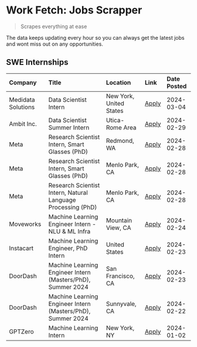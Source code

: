 # Work Fetch: Jobs Scrapper
> Scrapes everything at ease

The data keeps updating every hour so you can always get the latest jobs and wont miss out on any opportunities.

## SWE Internships
<!--START_SECTION:workfetch-->
| Company            | Title                                                        | Location                | Link                                                                                                                                                                                                                                                                       | Date Posted   |
|:-------------------|:-------------------------------------------------------------|:------------------------|:---------------------------------------------------------------------------------------------------------------------------------------------------------------------------------------------------------------------------------------------------------------------------|:--------------|
| Medidata Solutions | Data Scientist Intern                                        | New York, United States | [Apply](https://www.linkedin.com/jobs/view/data-scientist-intern-at-medidata-solutions-3810253704?position=14&pageNum=0&refId=x1X%2B1M%2BX7ZKyPql96uh27Q%3D%3D&trackingId=30qSZLIW8jGE4ImzluCOAw%3D%3D&trk=public_jobs_jserp-result_search-card)                           | 2024-03-04    |
| Ambit Inc.         | Data Scientist Summer Intern                                 | Utica-Rome Area         | [Apply](https://www.linkedin.com/jobs/view/data-scientist-summer-intern-at-ambit-inc-3843121918?position=3&pageNum=0&refId=x1X%2B1M%2BX7ZKyPql96uh27Q%3D%3D&trackingId=Jz6DBQi4E4MOGuOM%2FfWw6g%3D%3D&trk=public_jobs_jserp-result_search-card)                            | 2024-02-29    |
| Meta               | Research Scientist Intern, Smart Glasses (PhD)               | Redmond, WA             | [Apply](https://www.linkedin.com/jobs/view/research-scientist-intern-smart-glasses-phd-at-meta-3811304794?position=6&pageNum=0&refId=x1X%2B1M%2BX7ZKyPql96uh27Q%3D%3D&trackingId=AXtT%2BmvhsGZqGx0xm792Zw%3D%3D&trk=public_jobs_jserp-result_search-card)                  | 2024-02-28    |
| Meta               | Research Scientist Intern, Smart Glasses (PhD)               | Menlo Park, CA          | [Apply](https://www.linkedin.com/jobs/view/research-scientist-intern-smart-glasses-phd-at-meta-3811308332?position=7&pageNum=0&refId=x1X%2B1M%2BX7ZKyPql96uh27Q%3D%3D&trackingId=iENg8VVgsH7XHsWKDKW0xA%3D%3D&trk=public_jobs_jserp-result_search-card)                    | 2024-02-28    |
| Meta               | Research Scientist Intern, Natural Language Processing (PhD) | Menlo Park, CA          | [Apply](https://www.linkedin.com/jobs/view/research-scientist-intern-natural-language-processing-phd-at-meta-3811306149?position=8&pageNum=0&refId=x1X%2B1M%2BX7ZKyPql96uh27Q%3D%3D&trackingId=9WrC7z3RZI70WD6uTdXVug%3D%3D&trk=public_jobs_jserp-result_search-card)      | 2024-02-28    |
| Moveworks          | Machine Learning Engineer Intern - NLU & ML Infra            | Mountain View, CA       | [Apply](https://www.linkedin.com/jobs/view/machine-learning-engineer-intern-nlu-ml-infra-at-moveworks-3792404577?position=13&pageNum=0&refId=x1X%2B1M%2BX7ZKyPql96uh27Q%3D%3D&trackingId=aLKTK89zWeYOasDEKYDAEQ%3D%3D&trk=public_jobs_jserp-result_search-card)            | 2024-02-24    |
| Instacart          | Machine Learning Engineer, PhD Intern                        | United States           | [Apply](https://www.linkedin.com/jobs/view/machine-learning-engineer-phd-intern-at-instacart-3815634369?position=2&pageNum=0&refId=x1X%2B1M%2BX7ZKyPql96uh27Q%3D%3D&trackingId=MKOJJeBPV3KLutfSoOvHWg%3D%3D&trk=public_jobs_jserp-result_search-card)                      | 2024-02-23    |
| DoorDash           | Machine Learning Engineer Intern (Masters/PhD), Summer 2024  | San Francisco, CA       | [Apply](https://www.linkedin.com/jobs/view/machine-learning-engineer-intern-masters-phd-summer-2024-at-doordash-3736457737?position=9&pageNum=0&refId=x1X%2B1M%2BX7ZKyPql96uh27Q%3D%3D&trackingId=QTmGHpqRnFuPywHulhWkkQ%3D%3D&trk=public_jobs_jserp-result_search-card)   | 2024-02-23    |
| DoorDash           | Machine Learning Engineer Intern (Masters/PhD), Summer 2024  | Sunnyvale, CA           | [Apply](https://www.linkedin.com/jobs/view/machine-learning-engineer-intern-masters-phd-summer-2024-at-doordash-3736454973?position=5&pageNum=0&refId=x1X%2B1M%2BX7ZKyPql96uh27Q%3D%3D&trackingId=rgrWTFFonLqzqI0wh%2BI8Zw%3D%3D&trk=public_jobs_jserp-result_search-card) | 2024-02-22    |
| GPTZero            | Machine Learning Intern                                      | New York, NY            | [Apply](https://www.linkedin.com/jobs/view/machine-learning-intern-at-gptzero-3796844451?position=4&pageNum=0&refId=x1X%2B1M%2BX7ZKyPql96uh27Q%3D%3D&trackingId=Zb8Lir%2BciRjYAOrGdRz23w%3D%3D&trk=public_jobs_jserp-result_search-card)                                   | 2024-01-02    |
<!--END_SECTION:workfetch-->
